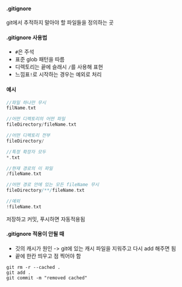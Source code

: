 #### .gitignore
git에서 추적하지 말아야 할 파일들을 정의하는 곳
<br>
#### .gitignore 사용법
- `#`은 주석
- 표준 glob 패턴을 따름
- 디렉토리는 끝에 슬래시 `/`를 사용해 표현
- 느낌표`!`로 시작하는 경우는 예외로 처리
#### 예시
```dart
//파일 하나만 무시
filName.txt

//어떤 디렉토리의 어떤 파일
fileDirectory/fileName.txt

//어떤 디렉토리 전부
fileDirectory/

//특정 확장자 모두
*.txt

//현재 경로의 이 파일
/fileName.txt

//어떤 경로 안에 있는 모든 fileName 무시
fileDirectory/**/fileName.txt

//예외
!fileName.txt
```
저장하고 커밋, 푸시하면 자동적용됨
#### .gitignore 적용이 안될 때
- 깃의 캐시가 원인 -> git에 있는 캐시 파일을 지워주고 다시 add 해주면 됨
- 끝에 한칸 띄우고 점 찍어야 함
```
git rm -r --cached .
git add .
git commit -m "removed cached"
```